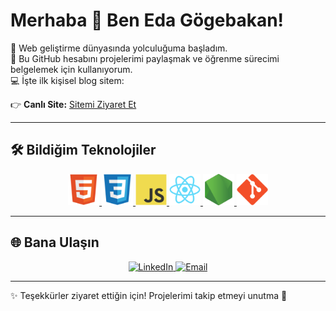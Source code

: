 # Merhaba 👋 Ben Eda Gögebakan!

🌸 Web geliştirme dünyasında yolculuğuma başladım.  
📌 Bu GitHub hesabını projelerimi paylaşmak ve öğrenme sürecimi belgelemek için kullanıyorum.  
💻 İşte ilk kişisel blog sitem:  

👉 **Canlı Site:** [Sitemi Ziyaret Et](https://kisisel-blog-two.vercel.app/)

---

## 🛠️ Bildiğim Teknolojiler

<p align="center">
  <a href="https://developer.mozilla.org/en-US/docs/Web/HTML" target="_blank">
    <img src="https://raw.githubusercontent.com/devicons/devicon/master/icons/html5/html5-original.svg" alt="HTML5" width="50" height="50"/>
  </a>
  <a href="https://developer.mozilla.org/en-US/docs/Web/CSS" target="_blank">
    <img src="https://raw.githubusercontent.com/devicons/devicon/master/icons/css3/css3-original.svg" alt="CSS3" width="50" height="50"/>
  </a>
  <a href="https://developer.mozilla.org/en-US/docs/Web/JavaScript" target="_blank">
    <img src="https://raw.githubusercontent.com/devicons/devicon/master/icons/javascript/javascript-original.svg" alt="JavaScript" width="50" height="50"/>
  </a>
  <a href="https://react.dev/" target="_blank">
    <img src="https://raw.githubusercontent.com/devicons/devicon/master/icons/react/react-original.svg" alt="React" width="50" height="50"/>
  </a>
  <a href="https://nodejs.org/" target="_blank">
    <img src="https://raw.githubusercontent.com/devicons/devicon/master/icons/nodejs/nodejs-original.svg" alt="NodeJS" width="50" height="50"/>
  </a>
  <a href="https://git-scm.com/" target="_blank">
    <img src="https://raw.githubusercontent.com/devicons/devicon/master/icons/git/git-original.svg" alt="Git" width="50" height="50"/>
  </a>
</p>

---

## 🌐 Bana Ulaşın

<p align="center">
  <a href="https://www.linkedin.com/in/eda-gögebakan/" target="_blank">
    <img src="https://cdn.jsdelivr.net/gh/devicons/devicon/icons/linkedin/linkedin-original.svg" alt="LinkedIn" width="50" height="50"/>
  </a>
  <a href="https://mail.google.com/mail/u/0/?pli=1#sent" target="_blank">
    <img src="https://cdn-icons-png.flaticon.com/512/732/732200.png" alt="Email" width="50" height="50"/>
  </a>
</p>

---

✨ Teşekkürler ziyaret ettiğin için! Projelerimi takip etmeyi unutma 🚀

